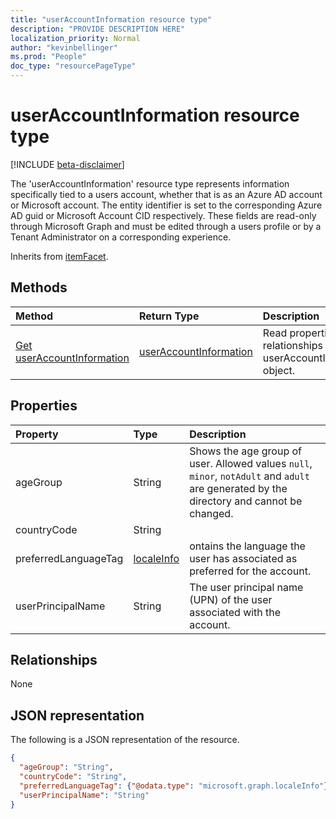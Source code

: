 ```yaml
---
title: "userAccountInformation resource type"
description: "PROVIDE DESCRIPTION HERE"
localization_priority: Normal
author: "kevinbellinger"
ms.prod: "People"
doc_type: "resourcePageType"
---
```


# userAccountInformation resource type

[!INCLUDE [beta-disclaimer](../../includes/beta-disclaimer.md)]

The 'userAccountInformation' resource type represents information specifically tied to a users account, whether that is as an Azure AD account or Microsoft account. The entity identifier is set to the corresponding Azure AD guid or Microsoft Account CID respectively. These fields are read-only through Microsoft Graph and must be edited through a users profile or by a Tenant Administrator on a corresponding experience.

Inherits from [itemFacet](itemFacet.md).

## Methods

| Method       | Return Type | Description |
|:-------------------------------------------------------------------|:----------------------------------------------------|:--------------------------------------------------------------------|
| [Get userAccountInformation](../api/useraccountinformation-get.md) | [userAccountInformation](useraccountinformation.md) | Read properties and relationships of userAccountInformation object. |

## Properties

| Property     | Type        | Description |
|:-------------|:------------|:------------|
|ageGroup|String| Shows the age group of user. Allowed values `null`, `minor`, `notAdult` and `adult` are generated by the directory and cannot be changed.|
|countryCode|String| |Contains the two-character countryCode associated with the users account.|
|preferredLanguageTag|[localeInfo](localeinfo.md)| ontains the language the user has associated as preferred for the account.|
|userPrincipalName|String| The user principal name (UPN) of the user associated with the account.|

## Relationships

None

## JSON representation

The following is a JSON representation of the resource.

<!-- {
  "blockType": "resource",
  "optionalProperties": [

  ],
  "@odata.type": "microsoft.graph.userAccountInformation",
  "baseType": ""
}-->

```json
{
  "ageGroup": "String",
  "countryCode": "String",
  "preferredLanguageTag": {"@odata.type": "microsoft.graph.localeInfo"},
  "userPrincipalName": "String"
}
```

<!-- uuid: 16cd6b66-4b1a-43a1-adaf-3a886856ed98
2019-02-04 14:57:30 UTC -->
<!-- {
  "type": "#page.annotation",
  "description": "userAccountInformation resource",
  "keywords": "",
  "section": "documentation",
  "tocPath": ""
}-->